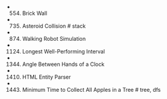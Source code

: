 

- 554. Brick Wall
- 735. Asteroid Collision             # stack
- 874. Walking Robot Simulation
- 1124. Longest Well-Performing Interval
- 1344. Angle Between Hands of a Clock
- 1410. HTML Entity Parser
- 1443. Minimum Time to Collect All Apples in a Tree            # tree, dfs

